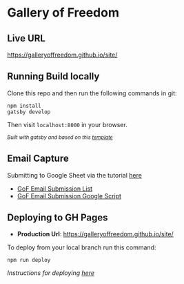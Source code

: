 # Gallery of Freedom

## Live URL
https://galleryoffreedom.github.io/site/

## Running Build locally

Clone this repo and then run the following commands in git:

```
npm install
gatsby develop
```

Then visit `localhost:8000` in your browser.

<sub>_Built with gatsby and based on this [template](https://www.gatsbyjs.org/starters/gatsbyjs/gatsby-starter-hello-world/)_</sub>

## Email Capture

Submitting to Google Sheet via the tutorial [here](https://github.com/dwyl/learn-to-send-email-via-google-script-html-no-server)

- [GoF Email Submission List](https://docs.google.com/spreadsheets/d/1Yql9lllDuJEujH7sWbpd8ZiQwHtvjHcmSv_hJgFpUsA/edit#gid=0)
- [GoF Email Submission Google Script](https://script.google.com/d/M9Mcg6JUUnB-nsnNUfKcFwCiMUm1pQmM_/edit?mid=ACjPJvFU6LLmUQA4bsBKMsMmCeH0GlqM07BIuy13LZSQ9sVXStcgQj21P_vFJD63zX4RJK0dhXyGyTxbpMuzXBoA_1HqgZ84p91ILEnO9-GBzo0Fl9DMrpmHe3GzjaBCgcRO-FM3LJMrugY&uiv=2)

## Deploying to GH Pages

- **Production Url**: https://galleryoffreedom.github.io/site/

To deploy from your local branch run this command:

```
npm run deploy
```

_Instructions for deploying [here](https://www.gatsbyjs.org/docs/how-gatsby-works-with-github-pages/)_
